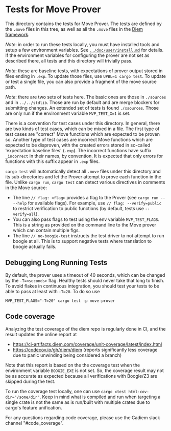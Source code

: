 # Tests for Move Prover

This directory contains the tests for Move Prover. The tests are defined by the `.move` files in this tree,
as well as all the `.move` files in the [Diem framework](../../stdlib).

*Note*: in order to run these tests locally, you must have installed tools and setup a few environment variables.
See [`../doc/user/install.md`](../doc/user/install.md) for details. If the environment variables for
configuring the prover are not set as described there, all tests and this directory will trivially pass.

*Note*: these are baseline tests, with expectations of prover output stored in files ending in `.exp`. To update
those files, use `UPBL=1 cargo test`. To update or test a single file, you can also provide a fragment of the move
source path.

*Note*: there are two sets of tests here. The basic ones are those in `./sources` and in `../../stdlib`. Those are run
by default and are merge blockers for submitting changes. An extended set of tests is found `./xsources`. Those
are only run if the environment variable `MVP_TEST_X=1` is set.

There is a convention for test cases under this directory. In general, there are two kinds of test cases, which can be
mixed in a file. The first type of test cases are "correct" Move functions which are expected to be proven so.
Another type of test cases are incorrect Move functions which are expected to be disproven, with the created errors
stored in so-called 'expectation baseline files' (`.exp`). The incorrect functions have suffix `_incorrect` in
their names, by convention. It is expected that only errors for functions with this suffix appear in `.exp` files.

`cargo test` will automatically detect all `.move` files under this directory and its sub-directories and let the Prover
attempt to prove each function in the file. Unlike `cargo run`, `cargo test` can detect various directives
in comments in the Move source:

- The line `// flag: <flag>` provides a flag to the Prover (see `cargo run -- --help` for  available flags). For
  example, use  `// flag: --verify=public` to restrict verification to public functions (by default, tests use
  `--verify=all`).
- You can also pass flags to test using the env variable `MVP_TEST_FLAGS`. This is a string as provided on
  the command line to the Move prover which can contain multiple flgs.
- The line `// no-boogie-test` instructs the test driver to not attempt to run boogie at all. This is to support
  negative tests where translation to boogie actually fails.


## Debugging Long Running Tests

By default, the prover uses a timeout of 40 seconds, which can be changed by the `-T=<seconds>` flag. Healthy tests
should never take that long to finish. To avoid flakes in continuous integration, you should test your tests to
be able to pass at least with `-T=20`. To do so use

```shell script
MVP_TEST_FLAGS="-T=20" cargo test -p move-prover
```

## Code coverage

Analyzing the test coverage of the diem repo is regularly done in CI, and the result updates the online report at
* https://ci-artifacts.diem.com/coverage/unit-coverage/latest/index.html
* https://codecov.io/gh/diem/diem (reports significantly less coverage due to panic unwinding being considered a branch)

Note that this report is based on the the coverage test when the environment variable `BOOGIE_EXE` is not set.
So, the coverage result may not be as accurate as expected because all verifications with Boogie/Z3 are skipped
during the test.

To run the coverage test locally, one can use `cargo xtest html-cov-dir="/some/dir"`.   Keep in mind what is compiled and run when
targeting a single crate is not the same as is run/built with multiple crates due to cargo's feature unification.

For any questions regarding code coverage, please use the Cadiem slack channel "#code_coverage".
